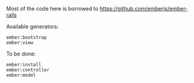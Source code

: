 
Most of the code here is borrowed to https://github.com/emberjs/ember-rails

Available generators:

    ember:bootstrap
    ember:view


To be done:

    ember:install
    ember:controller
    ember:model


